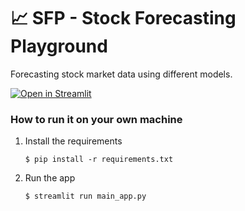 # :chart_with_upwards_trend: SFP - Stock Forecasting Playground

Forecasting stock market data using different models.

[![Open in Streamlit](https://static.streamlit.io/badges/streamlit_badge_black_white.svg)](https://sfplay.streamlit.app/)


### How to run it on your own machine

1. Install the requirements

   ```
   $ pip install -r requirements.txt
   ```

2. Run the app

   ```
   $ streamlit run main_app.py
   ```
